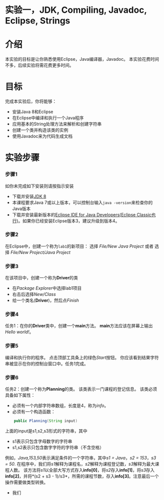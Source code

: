 实验一，JDK, Compiling, Javadoc, Eclipse, Strings
======

# 介绍

本实验的目标是让你熟悉使用Eclipse，Java编译器，Javadoc。 本实验花费时间不多，后续实验将需花费更多时间。

# 目标

完成本实验后，你将能够：
- 安装Java 8和Eclipse
- 在Eclipse中编译和执行一个Java程序
- 应用基本的String处理方法来解析和创建字符串
- 创建一个类并构造该类的实例
- 使用Javadoc来为代码生成文档

# 实验步骤

### 步骤1
如你未完成如下安装则请按指示安装
* 下载并安装[JDK 8](http://www.oracle.com/technetwork/java/javase/downloads/jdk8-downloads-2133151.html)
* 本课程要求Java 7或以上版本，可以控制台输入`java -version`来检查你的Java版本
* 下载并安装最新版本的[Eclipse IDE for Java Developers(Eclipse Classic也行)](http://www.eclipse.org/downloads/)。如果你已经安装Eclipse版本3，建议升级到版本4。

### 步骤2
在Eclipse中，创建一个称为`lab1`的新项目：
  选择 *File/New Java Project* 
  或者
  选择 *File/New Project/Java Project*

### 步骤3
在该项目中，创建一个称为**Driver**的类
  - 在*Package Explorer*中选择lab1项目
  - 右击后选择*New/Class*
  - 给一个类名(**Driver**)，然后点*Finish*

### 步骤4
任务1：在你的**Driver**类中，创建一个**main**方法。 **main**方法应该在屏幕上输出*Hello world!*。

### 步骤5
编译和执行你的程序。 点击顶部工具条上的绿色*Start*按钮。 你应该看到结果字符串被显示在你的控制台窗口中。任务1完成。

### 步骤6
任务2：创建一个称为**Planning**的类。 该类表示一门课程的登记信息。 该类必须具备如下属性：
* 必须有一个内部字符串数组，长度是4，称为*info*。
* 必须有一个构造函数：

```java
    public Planning(String input)
```
上面的input是s1,s2,s3形式的字符串，其中 
  * s1表示只包含字母数字的字符串
  * s1,s2表示只包含数字字符的字符串（不含空格）

例如，*Java,153,50*表示满足条件的一个字符串，其中*s1 = Java*，*s2 = 153*，*s3 = 50*. 在程序中，我们将*s1*解释为课程名，*s2*解释为课程登记数，*s3*解释为最大课程人数。
该方法将*s1*以全部大写方式存入**info[0]**，将*s2*存入**info[1]**，将*s3*存入**info[2]**，并将*(s2 + s3 - 1)/s3*，所需的课程节数，存入**info[3]**。注意最后一个操作需要做类型转换。
* 我们


 